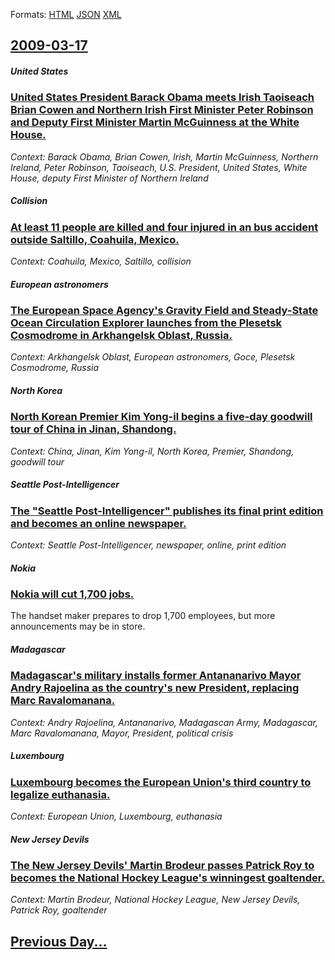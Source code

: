 
Formats: [HTML](2009/03/17/index.html)  [JSON](2009/03/17/index.json)  [XML](2009/03/17/index.xml)  

## [2009-03-17](/news/2009/03/17/index.md)

##### United States
### [ United States President Barack Obama meets Irish Taoiseach Brian Cowen and Northern Irish First Minister Peter Robinson and Deputy First Minister Martin McGuinness at the White House. ](/news/2009/03/17/united-states-president-barack-obama-meets-irish-taoiseach-brian-cowen-and-northern-irish-first-minister-peter-robinson-and-deputy-first-mi.md)
_Context: Barack Obama, Brian Cowen, Irish, Martin McGuinness, Northern Ireland, Peter Robinson, Taoiseach, U.S. President, United States, White House, deputy First Minister of Northern Ireland_

##### Collision
### [ At least 11 people are killed and four injured in an bus accident outside Saltillo, Coahuila, Mexico. ](/news/2009/03/17/at-least-11-people-are-killed-and-four-injured-in-an-bus-accident-outside-saltillo-coahuila-mexico.md)
_Context: Coahuila, Mexico, Saltillo, collision_

##### European astronomers
### [ The European Space Agency's Gravity Field and Steady-State Ocean Circulation Explorer launches from the Plesetsk Cosmodrome in Arkhangelsk Oblast, Russia. ](/news/2009/03/17/the-european-space-agency-s-gravity-field-and-steady-state-ocean-circulation-explorer-launches-from-the-plesetsk-cosmodrome-in-arkhangelsk.md)
_Context: Arkhangelsk Oblast, European astronomers, Goce, Plesetsk Cosmodrome, Russia_

##### North Korea
### [ North Korean Premier Kim Yong-il begins a five-day goodwill tour of China in Jinan, Shandong. ](/news/2009/03/17/north-korean-premier-kim-yong-il-begins-a-five-day-goodwill-tour-of-china-in-jinan-shandong.md)
_Context: China, Jinan, Kim Yong-il, North Korea, Premier, Shandong, goodwill tour_

##### Seattle Post-Intelligencer
### [ The "Seattle Post-Intelligencer" publishes its final print edition and becomes an online newspaper. ](/news/2009/03/17/the-seattle-post-intelligencer-publishes-its-final-print-edition-and-becomes-an-online-newspaper.md)
_Context: Seattle Post-Intelligencer, newspaper, online, print edition_

##### Nokia
### [ Nokia will cut 1,700 jobs. ](/news/2009/03/17/nokia-will-cut-1-700-jobs.md)
The handset maker prepares to drop 1,700 employees, but more announcements may be in store.

##### Madagascar
### [ Madagascar's military installs former Antananarivo Mayor Andry Rajoelina as the country's new President, replacing Marc Ravalomanana. ](/news/2009/03/17/madagascar-s-military-installs-former-antananarivo-mayor-andry-rajoelina-as-the-country-s-new-president-replacing-marc-ravalomanana.md)
_Context: Andry Rajoelina, Antananarivo, Madagascan Army, Madagascar, Marc Ravalomanana, Mayor, President, political crisis_

##### Luxembourg
### [ Luxembourg becomes the European Union's third country to legalize euthanasia. ](/news/2009/03/17/luxembourg-becomes-the-european-union-s-third-country-to-legalize-euthanasia.md)
_Context: European Union, Luxembourg, euthanasia_

##### New Jersey Devils
### [ The New Jersey Devils' Martin Brodeur passes Patrick Roy to becomes the National Hockey League's winningest goaltender. ](/news/2009/03/17/the-new-jersey-devils-martin-brodeur-passes-patrick-roy-to-becomes-the-national-hockey-league-s-winningest-goaltender.md)
_Context: Martin Brodeur, National Hockey League, New Jersey Devils, Patrick Roy, goaltender_

## [Previous Day...](/news/2009/03/16/index.md)


